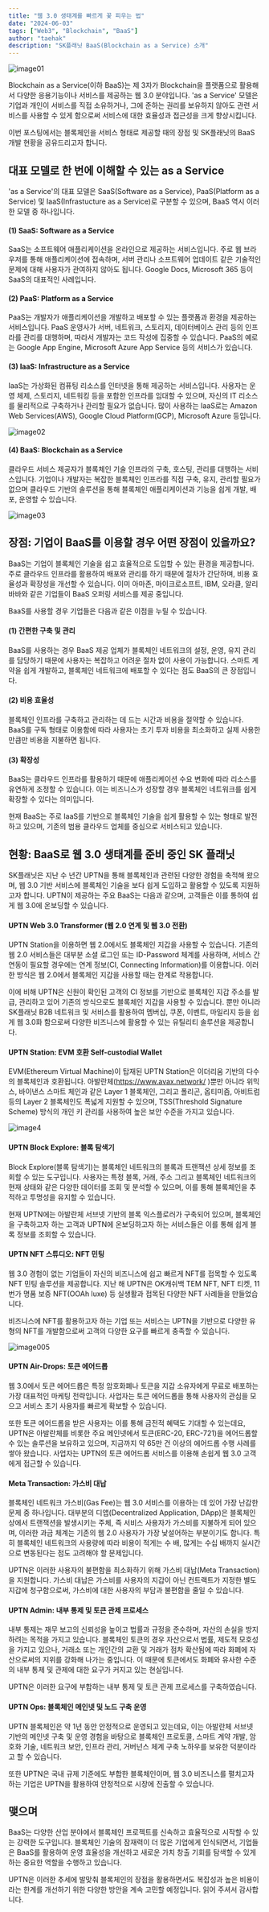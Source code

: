 ```yaml
---
title: "웹 3.0 생태계를 빠르게 꽃 피우는 법"
date: "2024-06-03"
tags: ["Web3", "Blockchain", "BaaS"]
author: "taehak"
description: "SK플래닛 BaaS(Blockchain as a Service) 소개"
---
```


![image01](./image01.png)

Blockchain as a Service(이하 BaaS)는 제 3자가 Blockchain을 플랫폼으로 활용해서 다양한 응용기능이나 서비스를 제공하는 웹 3.0 분야입니다. 'as a Service' 모델은 기업과 개인이 서비스를 직접 소유하거나, 그에 준하는 권리를 보유하지 않아도 관련 서비스를 사용할 수 있게 함으로써 서비스에 대한 효율성과 접근성을 크게 향상시킵니다. 

이번 포스팅에서는 블록체인을 서비스 형태로 제공할 때의 장점 및 SK플래닛의 BaaS 개발 현황을 공유드리고자 합니다. 

## 대표 모델로 한 번에 이해할 수 있는 as a Service

'as a Service'의 대표 모델은 SaaS(Software as a Service),  PaaS(Platform as a Service) 및 IaaS(Infrastucture as a Service)로 구분할 수 있으며, BaaS 역시 이러한 모델 중 하나입니다. 

#### (1) SaaS: Software as a Service
SaaS는 소프트웨어 애플리케이션을 온라인으로 제공하는 서비스입니다. 주로 웹 브라우저를 통해 애플리케이션에 접속하며, 서버 관리나 소프트웨어 업데이트 같은 기술적인 문제에 대해 사용자가 관여하지 않아도 됩니다. Google Docs, Microsoft 365 등이 SaaS의 대표적인 사례입니다.

#### (2) PaaS: Platform as a Service
PaaS는 개발자가 애플리케이션을 개발하고 배포할 수 있는 플랫폼과 환경을 제공하는 서비스입니다. PaaS 운영사가 서버, 네트워크, 스토리지, 데이터베이스 관리 등의 인프라를 관리를 대행하며, 따라서 개발자는 코드 작성에 집중할 수 있습니다. PaaS의 예로는 Google App Engine, Microsoft Azure App Service 등의 서비스가 있습니다. 

#### (3) IaaS: Infrastructure as a Service
IaaS는 가상화된 컴퓨팅 리소스를 인터넷을 통해 제공하는 서비스입니다. 사용자는 운영 체제, 스토리지, 네트워킹 등을 포함한 인프라를 임대할 수 있으며, 자신의 IT 리소스를 물리적으로 구축하거나 관리할 필요가 없습니다. 많이 사용하는 IaaS로는 Amazon Web Services(AWS), Google Cloud Platform(GCP), Microsoft Azure 등입니다. 

![image02](./image02.png)

#### (4) BaaS: Blockchain as a Service
클라우드 서비스 제공자가 블록체인 기술 인프라의 구축, 호스팅, 관리를 대행하는 서비스입니다. 기업이나 개발자는 복잡한 블록체인 인프라를 직접 구축, 유지, 관리할 필요가 없으며 클라우드 기반의 솔루션을 통해 블록체인 애플리케이션과 기능을 쉽게 개발, 배포, 운영할 수 있습니다. 

![image03](./image03.png)

## 장점: 기업이 BaaS를 이용할 경우 어떤 장점이 있을까요? 

BaaS는 기업이 블록체인 기술을 쉽고 효율적으로 도입할 수 있는 환경을 제공합니다. 주로 클라우드 인프라를 활용하여 배포와 관리를 하기 때문에 절차가 간단하며, 비용 효율성과 확장성을 개선할 수 있습니다. 이미 아마존, 마이크로소프트, IBM, 오라클, 알리바바와 같은 기업들이 BaaS 오퍼링 서비스를 제공 중입니다. 

BaaS를 사용할 경우 기업들은 다음과 같은 이점을 누릴 수 있습니다. 

#### (1) 간편한 구축 및 관리
BaaS를 사용하는 경우 BaaS 제공 업체가 블록체인 네트워크의 설정, 운영, 유지 관리를 담당하기 때문에 사용자는 복잡하고 어려운 절차 없이 사용이 가능합니다. 스마트 계약을 쉽게 개발하고, 블록체인 네트워크에 배포할 수 있다는 점도 BaaS의 큰 장점입니다. 

#### (2) 비용 효율성
블록체인 인프라를 구축하고 관리하는 데 드는 시간과 비용을 절약할 수 있습니다. BaaS를 구독 형태로 이용함에 따라 사용자는 초기 투자 비용을 최소화하고 실제 사용한 만큼만 비용을 지불하면 됩니다. 

#### (3) 확장성
BaaS는 클라우드 인프라를 활용하기 때문에 애플리케이션 수요 변화에 따라 리소스를 유연하게 조정할 수 있습니다. 이는 비즈니스가 성장할 경우 블록체인 네트워크를 쉽게 확장할 수 있다는 의미입니다. 

현재 BaaS는 주로 IaaS를 기반으로 블록체인 기술을 쉽게 활용할 수 있는 형태로 발전하고 있으며, 기존의 범용 클라우드 업체를 중심으로 서비스되고 있습니다. 

## 현황: BaaS로 웹 3.0 생태계를 준비 중인 SK 플래닛
SK플래닛은 지난 수 년간 UPTN을 통해 블록체인과 관련된 다양한 경험을 축적해 왔으며, 웹 3.0 기반 서비스에 블록체인 기술을 보다 쉽게 도입하고 활용할 수 있도록 지원하고자 합니다. UPTN이 제공하는 주요 BaaS는 다음과 같으며, 고객들은 이를 통하여 쉽게 웹 3.0에 온보딩할 수 있습니다. 

#### UPTN Web 3.0 Transformer (웹 2.0 연계 및 웹 3.0 전환)
UPTN Station을 이용하면 웹 2.0에서도 블록체인 지갑을 사용할 수 있습니다. 기존의 웹 2.0 서비스들은 대부분 소셜 로그인 또는 ID-Password 체계를 사용하며, 서비스 간 연동이 필요할 경우에는 연계 정보(CI, Connecting Information)를 이용합니다. 이러한 방식은 웹 2.0에서 블록체인 지갑을 사용할 때는 한계로 작용합니다. 

이에 비해 UPTN은 신원이 확인된 고객의 CI 정보를 기반으로 블록체인 지갑 주소를 발급, 관리하고 있어 기존의 방식으로도 블록체인 지갑을 사용할 수 있습니다. 뿐만 아니라 SK플래닛 B2B 네트워크 및 서비스를 활용하여 멤버십, 쿠폰, 이벤트, 마일리지 등을 쉽게 웹 3.0화 함으로써 다양한 비즈니스에 활용할 수 있는 유틸리티 솔루션을 제공합니다. 

#### UPTN Station: EVM 호환 Self-custodial Wallet 
EVM(Ethereum Virtual Machine)이 탑재된 UPTN Station은  이더리움 기반의 다수의 블록체인과 호환됩니다. 아발란체(https://www.avax.network/ )뿐만 아니라 위믹스, 바이낸스 스마트 체인과 같은 Layer 1 블록체인, 그리고 폴리곤, 옵티미즘, 아비트럼 등의 Layer 2 블록체인도 폭넓게 지원할 수 있으며, TSS(Threshold Signature Scheme) 방식의 개인 키 관리를 사용하여 높은 보안 수준을 가지고 있습니다. 

![image4](./image04.png)

#### UPTN Block Explore: 블록 탐색기
Block Explore(블록 탐색기)는 블록체인 네트워크의 블록과 트랜잭션 상세 정보를 조회할 수 있는 도구입니다. 사용자는 특정 블록, 거래, 주소 그리고 블록체인 네트워크의 현재 상태와 같은 다양한 데이터를 조회 및 분석할 수 있으며, 이를 통해 블록체인을 추적하고 투명성을 유지할 수 있습니다. 

현재 UPTN에는 아발란체 서브넷 기반의 블록 익스플로러가 구축되어 있으며, 블록체인을 구축하고자 하는 고객과 UPTN에 온보딩하고자 하는 서비스들은 이를 통해 쉽게 블록 정보를 조회할 수 있습니다. 

#### UPTN NFT 스튜디오: NFT 민팅
웹 3.0 경험이 없는 기업들이 자신의 비즈니스에 쉽고 빠르게 NFT를 접목할 수 있도록 NFT 민팅 솔루션을 제공합니다. 지난 해 UPTN은 OK캐쉬백 TEM NFT, NFT 티켓, 11번가 명품 보증 NFT(OOAh luxe) 등 실생활과 접목된 다양한 NFT 사례들을 만들었습니다. 

비즈니스에 NFT를 활용하고자 하는 기업 또는 서비스는 UPTN을 기반으로 다양한 유형의 NFT를 개발함으로써 고객의 다양한 요구를 빠르게 충족할 수 있습니다. 

![image005](./image05.png)

#### UPTN Air-Drops: 토큰 에어드롭
웹 3.0에서 토큰 에어드롭은 특정 암호화폐나 토큰을 지갑 소유자에게 무료로 배포하는 가장 대표적인 마케팅 전략입니다. 사업자는 토큰 에어드롭을 통해 사용자의 관심을 모으고 서비스 초기 사용자를 빠르게 확보할 수 있습니다.

또한 토큰 에어드롭을 받은 사용자는 이를 통해 금전적 혜택도 기대할 수 있는데요, UPTN은 아발란체를 비롯한 주요 메인넷에서 토큰(ERC-20, ERC-721)을 에어드롭할 수 있는 솔루션을 보유하고 있으며, 지금까지 약 65만 건 이상의 에어드롭 수행 사례를 쌓아 왔습니다. 사업자는 UPTN의 토큰 에어드롭 서비스를 이용해 손쉽게 웹 3.0 고객에게 접근할 수 있습니다. 

#### Meta Transaction: 가스비 대납
블록체인 네트워크 가스비(Gas Fee)는 웹 3.0 서비스를 이용하는 데 있어 가장 난감한 문제 중 하나입니다. 대부분의 디앱(Decentralized Application, DApp)은 블록체인 상에서 트랜잭션을 발생시키는 주체, 즉 서비스 사용자가 가스비를 지불하게 되어 있으며, 이러한 과금 체계는 기존의 웹 2.0 사용자가 가장 낯설어하는 부분이기도 합니다. 특히 블록체인 네트워크의 사용량에 따라 비용이 적게는 수 배, 많게는 수십 배까지 실시간으로 변동된다는 점도 고려해야 할 문제입니다. 

UPTN은 이러한 사용자의 불편함을 최소화하기 위해 가스비 대납(Meta Transaction)을 지원합니다. 가스비 대납은 가스비를 사용자의 지갑이 아닌 컨트랙트가 지정한 별도 지갑에 청구함으로써, 가스비에 대한 사용자의 부담과 불편함을 줄일 수 있습니다. 

#### UPTN Admin: 내부 통제 및 토큰 관제 프로세스
내부 통제는 재무 보고의 신뢰성을 높이고 법률과 규정을 준수하며, 자산의 손실을 방지하려는 목적을 가지고 있습니다. 블록체인 토큰의 경우 자산으로서 법률, 제도적 모호성을 가지고 있으나, 거래소 또는 개인간의 교환 및 거래가 점차 확산됨에 따라 화폐에 자산으로써의 지위를 강화해 나가는 중입니다. 이 때문에 토큰에서도 화폐와 유사한 수준의 내부 통제 및 관제에 대한 요구가 커지고 있는 현실입니다.

UPTN은 이러한 요구에 부합하는 내부 통제 및 토큰 관제 프로세스를 구축하였습니다. 

#### UPTN Ops: 블록체인 메인넷 및 노드 구축 운영 
UPTN 블록체인은 약 1년 동안 안정적으로 운영되고 있는데요, 이는 아발란체 서브넷 기반의 메인넷 구축 및 운영 경험을 바탕으로 블록체인 프로토콜, 스마트 계약 개발, 암호화 기술, 네트워크 보안, 인프라 관리, 거버넌스 체계 구축 노하우를 보유한 덕분이라고 할 수 있습니다. 

또한 UPTN은 국내 규제 기준에도 부합한 블록체인이며, 웹 3.0 비즈니스를 펼치고자 하는 기업은 UPTN을 활용하여 안정적으로 시장에 진출할 수 있습니다. 

## 맺으며

BaaS는 다양한 산업 분야에서 블록체인 프로젝트를 신속하고 효율적으로 시작할 수 있는 강력한 도구입니다. 블록체인 기술의 잠재력이 더 많은 기업에게 인식되면서, 기업들은 BaaS를 활용하여 운영 효율성을 개선하고 새로운 가치 창출 기회를 탐색할 수 있게 하는 중요한 역할을 수행하고 있습니다. 

UPTN은 이러한 추세에 발맞춰 블록체인의 장점을 활용하면서도 복잡성과 높은 비용이라는 한계를 개선하기 위한 다양한 방안을 계속 고민할 예정입니다. 읽어 주셔서 감사합니다. 